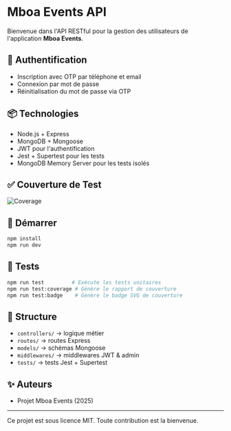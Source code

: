 # Mboa Events API

Bienvenue dans l'API RESTful pour la gestion des utilisateurs de l'application **Mboa Events**.

## 🔐 Authentification
- Inscription avec OTP par téléphone et email
- Connexion par mot de passe
- Réinitialisation du mot de passe via OTP

## 📦 Technologies
- Node.js + Express
- MongoDB + Mongoose
- JWT pour l'authentification
- Jest + Supertest pour les tests
- MongoDB Memory Server pour les tests isolés

## ✅ Couverture de Test

![Coverage](./coverage/badge.svg)

## 🚀 Démarrer

```bash
npm install
npm run dev
```

## 🧪 Tests

```bash
npm run test         # Exécute les tests unitaires
npm run test:coverage # Génère le rapport de couverture
npm run test:badge    # Génère le badge SVG de couverture
```

## 📁 Structure

- `controllers/` → logique métier
- `routes/` → routes Express
- `models/` → schémas Mongoose
- `middlewares/` → middlewares JWT & admin
- `tests/` → tests Jest + Supertest

## ✨ Auteurs
- Projet Mboa Events (2025)

---

Ce projet est sous licence MIT. Toute contribution est la bienvenue.
